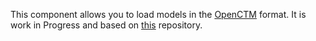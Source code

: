 This component allows you to load models in the [OpenCTM](http://openctm.sourceforge.net/) format.
It is work in Progress and based on [this](https://github.com/cecropia/thehallaframe/) repository.
